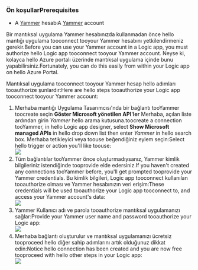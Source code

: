 ### <a name="prerequisites"></a><span data-ttu-id="2693b-101">Ön koşullar</span><span class="sxs-lookup"><span data-stu-id="2693b-101">Prerequisites</span></span>
* <span data-ttu-id="2693b-102">A [Yammer](https://www.yammer.com/) hesabı</span><span class="sxs-lookup"><span data-stu-id="2693b-102">A [Yammer](https://www.yammer.com/) account</span></span> 

<span data-ttu-id="2693b-103">Bir mantıksal uygulama Yammer hesabınızda kullanmadan önce hello mantığı uygulama tooconnect tooyour Yammer hesabını yetkilendirmeniz gerekir.</span><span class="sxs-lookup"><span data-stu-id="2693b-103">Before you can use your Yammer account in a Logic app, you must authorize hello Logic app tooconnect tooyour Yammer account.</span></span> <span data-ttu-id="2693b-104">Neyse ki, kolayca hello Azure portalı üzerinde mantıksal uygulama içinde bunu yapabilirsiniz.</span><span class="sxs-lookup"><span data-stu-id="2693b-104">Fortunately, you can do this easily from within your Logic app on hello Azure Portal.</span></span> 

<span data-ttu-id="2693b-105">Mantıksal uygulama tooconnect tooyour Yammer hesap hello adımları tooauthorize şunlardır:</span><span class="sxs-lookup"><span data-stu-id="2693b-105">Here are hello steps tooauthorize your Logic app tooconnect tooyour Yammer account:</span></span>

1. <span data-ttu-id="2693b-106">Merhaba mantığı Uygulama Tasarımcısı'nda bir bağlantı tooYammer toocreate seçin **Göster Microsoft yönetilen API'ler** Merhaba, açılan liste ardından girin *Yammer* hello arama kutusuna.</span><span class="sxs-lookup"><span data-stu-id="2693b-106">toocreate a connection tooYammer, in hello Logic app designer, select **Show Microsoft managed APIs** in hello drop down list then enter *Yammer* in hello search box.</span></span> <span data-ttu-id="2693b-107">Merhaba tetikleyici veya toouse beğendiğiniz eylem seçin:</span><span class="sxs-lookup"><span data-stu-id="2693b-107">Select hello trigger or action you'll like toouse:</span></span>  
   ![](./media/connectors-create-api-yammer/yammer-1.png)
2. <span data-ttu-id="2693b-108">Tüm bağlantılar tooYammer önce oluşturmadıysanız, Yammer kimlik bilgileriniz istendiğinde tooprovide elde edersiniz.</span><span class="sxs-lookup"><span data-stu-id="2693b-108">If you haven't created any connections tooYammer before, you'll get prompted tooprovide your Yammer credentials.</span></span> <span data-ttu-id="2693b-109">Bu kimlik bilgileri, Logic app tooconnect kullanılan tooauthorize olması ve Yammer hesabınızın veri erişim:</span><span class="sxs-lookup"><span data-stu-id="2693b-109">These credentials will be used tooauthorize your Logic app tooconnect to, and access your Yammer account's data:</span></span>  
   ![](./media/connectors-create-api-yammer/yammer-2.png)
3. <span data-ttu-id="2693b-110">Yammer Kullanıcı adı ve parola tooauthorize mantıksal uygulamanızı sağlar:</span><span class="sxs-lookup"><span data-stu-id="2693b-110">Provide your Yammer user name and password tooauthorize your Logic app:</span></span>  
   ![](./media/connectors-create-api-yammer/yammer-3.png)   
4. <span data-ttu-id="2693b-111">Merhaba bağlantı oluşturulur ve mantıksal uygulamanızı ücretsiz tooproceed hello diğer sahip adımlarını artık olduğunuz dikkat edin:</span><span class="sxs-lookup"><span data-stu-id="2693b-111">Notice hello connection has been created and you are now free tooproceed with hello other steps in your Logic app:</span></span>  
   ![](./media/connectors-create-api-yammer/yammer-4.png)   

